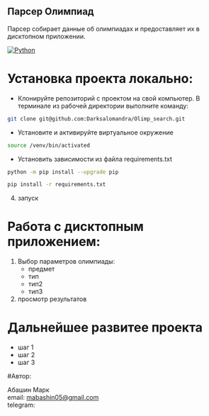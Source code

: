 ## Парсер Олимпиад

Парсер собирает данные об олимпиадах и предоставляет их в дисктопном приложении.

[![Python](https://img.shields.io/badge/-Python-464646?style=flat&logo=Python&logoColor=56C0C0&color=008080)](https://www.python.org/)

# Установка проекта локально:

- Клонируйте репозиторий с проектом на свой компьютер. В терминале из рабочей директории выполните команду:
```bash
git clone git@github.com:Darksalomandra/Olimp_search.git
```
- Установите и активируйте виртуальное окружение

```bash
source /venv/bin/activated
```

- Установить зависимости из файла requirements.txt

```bash
python -m pip install --upgrade pip

pip install -r requirements.txt
```
4. запуск

# Работа с дисктопным приложением:
1. Выбор параметров олимпиады:
    - предмет 
    - тип
    - тип2
    - тип3
2. просмотр результатов

# Дальнейшее развитее проекта
- шаг 1
- шаг 2
- шаг 3

#Автор:

Абашин Марк<br>
email: mabashin05@gmail.com<br>
telegram: <br>
